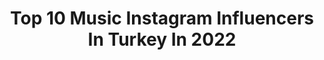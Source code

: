 ---
title: Top 10 Music Instagram Influencers In Turkey In 2022
description: >-
  Find top music Instagram influencers in Turkey in 2022. Most popular hashtags: #saz #youtube #summervibes.
platform: Instagram
hits: 787
text_top: See the most popular Instagram influencers on inBeat.
text_bottom: Our search engine aggregates 787 Instagram influencers like this in Turkey for you to connect with.
profiles:
  - username: "atliemree"
    fullname: >-
      Emre Atlı
    bio: >-
      Music Management : @ilkayakcakoca Basın & Radyo PR : @habilceyhan_ İnfo : İlkay@novalunaevent.com 🔥Yakıyorlar YAYINDA👇
    location: "Turkey"
    followers: 36987
    engagement: 1423
    commentsToLikes: 0.045356
    id: ck14hxki2cn3w0i19p6uyac0o
    verified: false
    hashtags: "#halloween"
  - username: "alishahgholi_music"
    fullname: >-
      👑ALi Shahgholi👑 🇮🇷🧿
    bio: >-
      Musician_percussionist...
    location: "Turkey"
    followers: 14373
    engagement: 957
    commentsToLikes: 0.068172
    id: ck5ck8hbswctv0i11zoubfr74
    verified: false
    hashtags: "#artist, #arabic, #solo, #bango"
  - username: "beeguum"
    fullname: >-
      begüm
    bio: >-
      Beykent University Fashion and Textile Designer, Music Planner & @tolgayofficial ‘s staff . @denizlidjperkusyon @maskelibandoo
    location: "Turkey"
    followers: 10859
    engagement: 985
    commentsToLikes: 0.032302
    id: ck601kkqwfnu00i14k2pvzayy
    verified: false
    hashtags: "#baby, #tbt, #deniz, #boy"
  - username: "chrischavezyoga"
    fullname: >-
      Chris Chavez
    bio: >-
      Global yoga teacher, musician, co-owner of @cihangiryoga creator of The CY Method #liveyourtruth Master Practice Intensive Dec 4-6👇
    location: "Turkey"
    followers: 19702
    engagement: 420
    commentsToLikes: 0.048317
    id: ck14hs24fbucv0i1936c7z32v
    verified: false
    hashtags: "#homepractice, #liveyourtruth, #yoga, #love"
  - username: "berkcan"
    fullname: >-
      💠begefendi💠
    bio: >-
      founder of @lnc.music @lincsquad486 HARMAN YAYINDA!!
    location: "Turkey"
    followers: 2981095
    engagement: 1489
    commentsToLikes: 0.010653
    id: ck0u1almswbec0i1984548vtc
    verified: true
    hashtags: "#wintericons, #24, #qarantinebirthday, #begefend"
  - username: "kolerap"
    fullname: >-
      ...Kolo...
    bio: >-
      www.elessarmuzik.com 💎 Ｄağ Gibi (Music Video) 🌋 OUT NOW!🔥🔥🔥
    location: "Turkey"
    followers: 123744
    engagement: 408
    commentsToLikes: 0.037084
    id: ckap0mzx1r0kr0i7884zc8lhy
    verified: true
    hashtags: "#dilemmaep, #umudunukaybetme, #youtube, #kolera"
  - username: "djkbilly"
    fullname: >-
      Onur Kaymak
    bio: >-
      ▪️DJ, Music Producer & Radio Personality of Power Group ▪️‘’Ederlezi’’ OUT NOW⬇️
    location: "Turkey"
    followers: 10799
    engagement: 493
    commentsToLikes: 0.064089
    id: ck5zsqxhtz11u0i144vv6dn1z
    verified: false
    hashtags: "#ederlezi, #summervibes, #djkbilly, #djlife"
  - username: "therealbaneva"
    fullname: >-
      Baneva
    bio: >-
      Management: @ulas_demiroz Hiçbiri (Official Music Video) ÇIKTI!
    location: "Turkey"
    followers: 74884
    engagement: 1994
    commentsToLikes: 0.013371
    id: ck15rzkj3aho00i199j4thmbi
    verified: false
    hashtags: ""
  - username: "serhanilbeyi"
    fullname: >-
      Serhan İlbeyi
    bio: >-
      Musician ❤️ Band: Serhan ilbeyi ve ekibi 🎹🎤🎸 Facebook & Youtube: Serhan ilbeyi Organizeler için 📞 0031 6 41 84 44 13 www.serhan-ilbeyi.com
    location: "Turkey"
    followers: 27609
    engagement: 672
    commentsToLikes: 0.030363
    id: ck6u9i819xpqx0j71fh0yuwxi
    verified: false
    hashtags: "#serhanilbeyi, #potpori, #clipshoot, #baglama"
  - username: "deliseyyahra"
    fullname: >-
      Rıza 🇹🇷
    bio: >-
      Musician Founder: @deliseyyahhdr All the photos and videos on this page are mine. VIP: 4 Ⓜ️ 9 My YouTube Channel 👇👇👇
    location: "Turkey"
    followers: 2623
    engagement: 2817
    commentsToLikes: 0.251897
    id: ck5q498xno8z20i11uhgefqrs
    verified: false
    hashtags: "#great, #worldwide, #fx, #tudo"
---